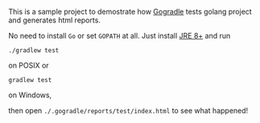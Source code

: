 This is a sample project to demostrate how [Gogradle](https://github.com/blindpirate/gogradle) tests golang project and generates html reports.

No need to install `Go` or set `GOPATH` at all. Just install [JRE 8+](http://www.oracle.com/technetwork/java/javase/downloads/jdk8-downloads-2133151.html) and run 

```
./gradlew test 
```
on POSIX or

```
gradlew test 
```
on Windows,

then open `./.gogradle/reports/test/index.html` to see what happened!

